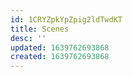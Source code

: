 ```yaml
---
id: 1CRYZpkYpZpig2ldTwdKT
title: Scenes
desc: ''
updated: 1639762693868
created: 1639762693868
---
```



